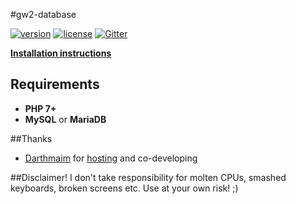 #gw2-database

[![version][packagist-badge]][packagist]
[![license][license-badge]][license]
[![Gitter][gitter-badge]][gitter]

[packagist-badge]: https://img.shields.io/packagist/v/chillerlan/gw2-database.svg
[packagist]: https://packagist.org/packages/chillerlan/gw2-database
[license-badge]: https://img.shields.io/packagist/l/chillerlan/gw2-database.svg
[license]: https://github.com/codemasher/gw2-database/blob/master/LICENSE
[gitter-badge]: https://img.shields.io/gitter/room/nwjs/nw.js.svg
[gitter]: https://gitter.im/chillerlan/gw2hero.es

**[Installation instructions](https://github.com/codemasher/gw2-database/issues/5#issuecomment-203640540)**

## Requirements
- **PHP 7+**
- **MySQL** or **MariaDB**

##Thanks
- [Darthmaim](https://github.com/darthmaim) for [hosting](http://gw2wbot.darthmaim.de/smiley/) and co-developing

##Disclaimer!
I don't take responsibility for molten CPUs, smashed keyboards, broken screens etc. Use at your own risk! ;)
